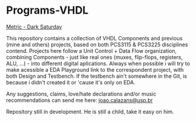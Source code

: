 # Programs-VHDL
[Metric - Dark Saturday](https://www.youtube.com/watch?v=lVn2UM8-sKI)

This repository contains a collection of VHDL Components and previous (mine and others) projects, based on both PCS3115 & PCS3225 disciplines contend.
Projects here follow a Unit Control + Data Flow organization, combining Components - just like real ones (muxes, flip-flops, registers, ALU, ...) - into different digital aplications. Always when possible i will try to make acessible a EDA Playground link to the correspondent project, with both Design and Testbench. If the testbench ain't somewhere in the Git, is because i didn't created it or 'cause it's only on EDA.

Any suggestions, claims, love/hate declarations and/or music recommendations can send me here: joao.calazans@usp.br

Repository still in development. He is still a child, take it easy on him.
